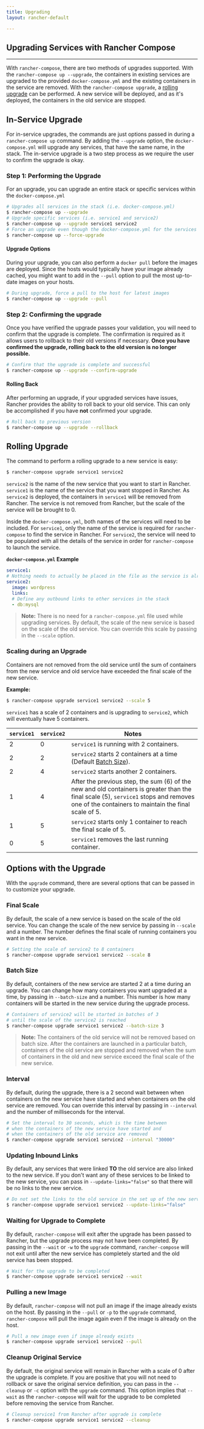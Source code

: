 ```yaml
---
title: Upgrading
layout: rancher-default

---
```


## Upgrading Services with Rancher Compose
---

With `rancher-compose`, there are two methods of upgrades supported. With the `rancher-compose up --upgrade`, the containers in existing services are upgraded to the provided `docker-compose.yml` and the existing containers in the service are removed.  With the `rancher-compose upgrade`, a [rolling upgrade]({{site.baseurl}}/rancher/rancher-compose/upgrading/#rolling-upgrade) can be performed. A new service will be deployed, and as it's deployed, the containers in the old service are stopped.

## In-Service Upgrade

For in-service upgrades, the commands are just options passed in during a `rancher-compose up` command. By adding the `--upgrade` option, the  `docker-compose.yml` will upgrade any services, that have the same name, in the stack. The in-service upgrade is a two step process as we require the user to confirm the upgrade is okay. 

### Step 1: Performing the Upgrade

For an upgrade, you can upgrade an entire stack or specific services within the `docker-compose.yml`

```bash
# Upgrades all services in the stack (i.e. docker-compose.yml)
$ rancher-compose up --upgrade
# Upgrade specific services (i.e. service1 and service2)
$ rancher-compose up --upgrade service1 service2
# Force an upgrade even though the docker-compose.yml for the services didn't change
$ rancher-compose up --force-upgrade
```

#### Upgrade Options

During your upgrade, you can also perform a `docker pull` before the images are deployed. Since the hosts would typically have your image already cached, you might want to add in the `--pull` option to pull the most up-to-date images on your hosts.

```bash
# During upgrade, force a pull to the host for latest images
$ rancher-compose up --upgrade --pull
```

### Step 2: Confirming the upgrade

Once you have verified the upgrade passes your validation, you will need to confirm that the upgrade is complete. The confirmation is required as it allows users to rollback to their old versions if necessary. **Once you have confirmed the upgrade, rolling back to the old version is no longer possible.**

```bash
# Confirm that the upgrade is complete and successful
$ rancher-compose up --upgrade --confirm-upgrade
```

#### Rolling Back 

After performing an upgrade, if your upgraded services have issues, Rancher provides the ability to roll back to your old service. This can only be accomplished if you have **not** confirmed your upgrade. 

```bash
# Roll back to previous version
$ rancher-compose up --upgrade --rollback
```

## Rolling Upgrade 

The command to perform a rolling upgrade to a new service is easy:  

```bash
$ rancher-compose upgrade service1 service2 
```

`service2` is the name of the new service that you want to start in Rancher. `service1` is the name of the service that you want stopped in Rancher. As `service2` is deployed, the containers in `service1` will be removed from Rancher. The service is not removed from Rancher, but the scale of the service will be brought to 0.

Inside the `docker-compose.yml`, both names of the services will need to be included. For `service1`, only the name of the service is required for `rancher-compose` to find the service in Rancher. For `service2`, the service will need to be populated with all the details of the service in order for `rancher-compose` to launch the service.

**`docker-compose.yml` Example**

```yaml
service1:
# Nothing needs to actually be placed in the file as the service is already running
service2:
  image: wordpress
  links: 
  # Define any outbound links to other services in the stack
  - db:mysql
```

> **Note:** There is no need for a `rancher-compose.yml` file used while upgrading services. By default, the scale of the new service is based on the scale of the old service. You can override this scale by passing in the `--scale` option. 

### Scaling during an Upgrade

Containers are not removed from the old service until the sum of containers from the new service and old service have exceeded the final scale of the new service.

**Example:**

```bash
$ rancher-compose upgrade service1 service2 --scale 5
```

`service1` has a scale of 2 containers and is upgrading to `service2`, which will eventually have 5 containers.

`service1` | `service2` | Notes
---|---|---
2 | 0 |  `service1` is running with 2 containers.
2 | 2 | `service2` starts 2 containers at a time (Default [Batch Size]({{site.baseurl}}/rancher/rancher-compose/upgrading/#batch-size)).
2 | 4 | `service2` starts another 2 containers. 
1 | 4 | After the previous step, the sum (6) of the new and old containers is greater than the final scale (5), `service1` stops and removes one of the containers to maintain the final scale of 5.
1 | 5 | `service2` starts only 1 container to reach the final scale of 5.
0 | 5 | `service1` removes the last running container.


## Options with the Upgrade

With the `upgrade` command, there are several options that can be passed in to customize your upgrade.

### Final Scale

By default, the scale of a new service is based on the scale of the old service. You can change the scale of the new service by passing in `--scale` and a number. The number defines the final scale of running containers you want in the new service. 

```bash
# Setting the scale of service2 to 8 containers
$ rancher-compose upgrade service1 service2 --scale 8
```

### Batch Size

By default, containers of the new service are started 2 at a time during an upgrade. You can change how many containers you want upgraded at a time, by passing in `--batch-size` and a number. This number is how many containers will be started in the new service during the upgrade process. 

```bash
# Containers of service2 will be started in batches of 3 
# until the scale of the service2 is reached
$ rancher-compose upgrade service1 service2 --batch-size 3
```

> **Note:** The containers of the old service will not be removed based on batch size. After the containers are launched in a particular batch, containers of the old service are stopped and removed when the sum of containers in the old and new service exceed the final scale of the new service.

### Interval

By default, during the upgrade, there is a 2 second wait between when containers on the new service have started and when containers on the old service are removed. You can override this interval by passing in `--interval` and the number of milliseconds for the interval.

```bash
# Set the interval to 30 seconds, which is the time between 
# when the containers of the new service have started and 
# when the containers of the old service are removed
$ rancher-compose upgrade service1 service2 --interval "30000"
```
### Updating Inbound Links

By default, any services that were linked **TO** the old service are also linked to the new service. If you don't want any of these services to be linked to the new service, you can pass in `--update-links="false"` so that there will be no links to the new service. 

```bash
# Do not set the links to the old service in the set up of the new service
$ rancher-compose upgrade service1 service2 --update-links="false"
```

### Waiting for Upgrade to Complete

By default, `rancher-compose` will exit after the upgrade has been passed to Rancher, but the upgrade process may not have been completed. By passing in the `--wait` or `-w` to the `upgrade` command, `rancher-compose` will not exit until after the new service has completely started and the old service has been stopped.

```bash
# Wait for the upgrade to be completed
$ rancher-compose upgrade service1 service2 --wait
```

### Pulling a new Image

By default, `rancher-compose` will not pull an image if the image already exists on the host. By passing in the `--pull` or `-p` to the `upgrade` command, `rancher-compose` will pull the image again even if the image is already on the host. 

```bash
# Pull a new image even if image already exists
$ rancher-compose upgrade service1 service2 --pull
```

### Cleanup Original Service

By default, the original service will remain in Rancher with a scale of 0 after the upgrade is complete. If you are positive that you will not need to rollback or save the original service definition, you can pass in the `--cleanup` or `-c` option with the `upgrade` command. This option implies that `--wait` as the `rancher-compose` will wait for the upgrade to be completed before removing the service from Rancher. 

```bash
# Cleanup service1 from Rancher after upgrade is complete
$ rancher-compose upgrade service1 service2 --cleanup
```





